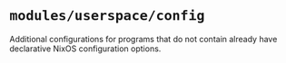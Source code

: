 # `modules/userspace/config`

Additional configurations for programs that do not contain already have declarative NixOS configuration options.
